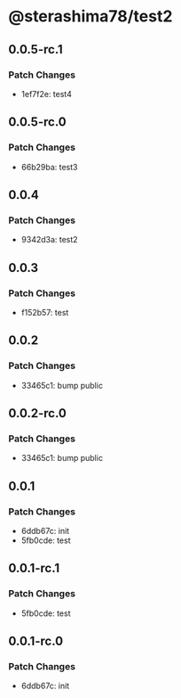 # @sterashima78/test2

## 0.0.5-rc.1

### Patch Changes

- 1ef7f2e: test4

## 0.0.5-rc.0

### Patch Changes

- 66b29ba: test3

## 0.0.4

### Patch Changes

- 9342d3a: test2

## 0.0.3

### Patch Changes

- f152b57: test

## 0.0.2

### Patch Changes

- 33465c1: bump public

## 0.0.2-rc.0

### Patch Changes

- 33465c1: bump public

## 0.0.1

### Patch Changes

- 6ddb67c: init
- 5fb0cde: test

## 0.0.1-rc.1

### Patch Changes

- 5fb0cde: test

## 0.0.1-rc.0

### Patch Changes

- 6ddb67c: init
